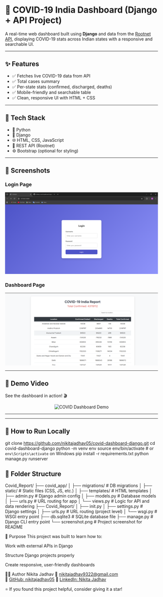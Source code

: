 # 🦠 COVID-19 India Dashboard (Django + API Project)

A real-time web dashboard built using **Django** and data from the [Rootnet API](https://api.rootnet.in/covid19-in/stats/latest), displaying COVID-19 stats across Indian states with a responsive and searchable UI.

---

## ✨ Features

- ✅ Fetches live COVID-19 data from API
- ✅ Total cases summary
- ✅ Per-state stats (confirmed, discharged, deaths)
- ✅ Mobile-friendly and searchable table
- ✅ Clean, responsive UI with HTML + CSS

---

## 🧰 Tech Stack

- 🐍 Python
- 🌿 Django
- 🌐 HTML, CSS, JavaScript
- 🔗 REST API (Rootnet)
- ⚙️ Bootstrap (optional for styling)

---

## 📸 Screenshots

### Login Page
<p align="center">
  <img src="https://github.com/nikitajadhav05/covid-dashboard-django/blob/main/Assets/img/LOGINscreenshot.png?raw=true" 
       alt="Login Screenshot" width="600">
</p>

### Dashboard Page
<p align="center">
  <img src="https://github.com/nikitajadhav05/covid-dashboard-django/blob/main/Assets/img/DASHBOARDscreenshot.png?raw=true" 
       alt="Dashboard Screenshot" width="700">
</p>

---

## 🎥 Demo Video

See the dashboard in action! 🎬

<p align="center">
  <img src="https://github.com/nikitajadhav05/covid-dashboard-django/blob/main/Assets/gif/Covid_Report.gif?raw=true" 
       alt="COVID Dashboard Demo" width="700">
</p>

---
---

## 🚀 How to Run Locally


git clone https://github.com/nikitajadhav05/covid-dashboard-django.git
cd covid-dashboard-django
python -m venv env
source env/bin/activate  # or `env\Scripts\activate` on Windows
pip install -r requirements.txt
python manage.py runserver





## 📁 Folder Structure
Covid_Report/
├── covid_app/
│ ├── migrations/ # DB migrations
│ ├── static/ # Static files (CSS, JS, etc.)
│ ├── templates/ # HTML templates
│ ├── admin.py # Django admin config
│ ├── models.py # Database models
│ ├── urls.py # URL routing for app
│ └── views.py # Logic for API and data rendering
├── Covid_Report/
│ ├── init.py
│ ├── settings.py # Django settings
│ ├── urls.py # URL routing (project level)
│ └── wsgi.py # WSGI entry point
├── db.sqlite3 # SQLite database file
├── manage.py # Django CLI entry point
└── screenshot.png # Project screenshot for README






📌 Purpose
This project was built to learn how to:

Work with external APIs in Django

Structure Django projects properly

Create responsive, user-friendly dashboards


🙋‍♀️ Author
Nikita Jadhav
📧 [nikitajadhav9322@gmail.com](mailto:nikitajadhav9322@gmail.com)  
🔗 [GitHub: nikitajadhav05](https://github.com/nikitajadhav05)
🔗 [LinkedIn: Nikita Jadhav](https://www.linkedin.com/in/nikita-jadhav-899867316)





⭐ If you found this project helpful, consider giving it a star!




